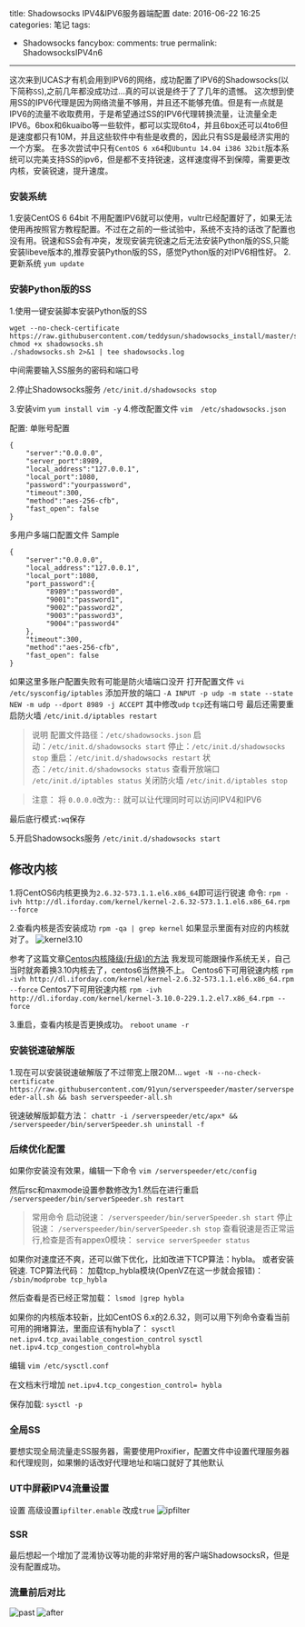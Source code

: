 title: Shadowsocks IPV4&IPV6服务器端配置
date: 2016-06-22 16:25
categories: 笔记
tags:
- Shadowsocks
fancybox:
comments: true
permalink: ShadowsocksIPV4n6
---
这次来到UCAS才有机会用到IPV6的网络，成功配置了IPV6的Shadowsocks(以下简称`SS`),之前几年都没成功过...真的可以说是终于了了几年的遗憾。
这次想到使用SS的IPV6代理是因为网络流量不够用，并且还不能够充值。但是有一点就是IPV6的流量不收取费用，于是希望通过SS的IPV6代理转换流量，让流量全走IPV6。6box和6kuaibo等一些软件，都可以实现6to4，并且6box还可以4to6但是速度都只有10M，并且这些软件中有些是收费的，因此只有SS是最经济实用的一个方案。
在多次尝试中只有`CentOS 6 x64`和`Ubuntu 14.04 i386 32bit`版本系统可以完美支持SS的ipv6，但是都不支持锐速，这样速度得不到保障，需要更改内核，安装锐速，提升速度。
<!-- more -->
###  安装系统

1.安装CentOS 6 64bit
不用配置IPV6就可以使用，vultr已经配置好了，如果无法使用再按照官方教程配置。不过在之前的一些试验中，系统不支持的话改了配置也没有用。锐速和SS会有冲突，发现安装完锐速之后无法安装Python版的SS,只能安装libeve版本的,推荐安装Python版的SS，感觉Python版的对IPV6相性好。
2.更新系统
`yum update`

###  安装Python版的SS

1.使用一键安装脚本安装Python版的SS
```
wget --no-check-certificate https://raw.githubusercontent.com/teddysun/shadowsocks_install/master/shadowsocks.sh
chmod +x shadowsocks.sh
./shadowsocks.sh 2>&1 | tee shadowsocks.log
```
中间需要输入SS服务的密码和端口号

2.停止Shadowsocks服务
`/etc/init.d/shadowsocks stop`

3.安装vim
`yum install vim -y`
4.修改配置文件
`vim  /etc/shadowsocks.json`

配置:
单账号配置
```
{
    "server":"0.0.0.0",
    "server_port":8989,
    "local_address":"127.0.0.1",
    "local_port":1080,
    "password":"yourpassword",
    "timeout":300,
    "method":"aes-256-cfb",
    "fast_open": false
}
```
多用户多端口配置文件 Sample
```
{
    "server":"0.0.0.0",
    "local_address":"127.0.0.1",
    "local_port":1080,
    "port_password":{
         "8989":"password0",
         "9001":"password1",
         "9002":"password2",
         "9003":"password3",
         "9004":"password4"
    },
    "timeout":300,
    "method":"aes-256-cfb",
    "fast_open": false
}
```
如果这里多账户配置失败有可能是防火墙端口没开
打开配置文件
`vi /etc/sysconfig/iptables`
添加开放的端口
`-A INPUT -p udp -m state --state NEW -m udp --dport 8989 -j ACCEPT`
其中修改`udp` `tcp`还有端口号
最后还需要重启防火墙
`/etc/init.d/iptables restart`


>说明
配置文件路径：`/etc/shadowsocks.json`
启动：`/etc/init.d/shadowsocks start`
停止：`/etc/init.d/shadowsocks stop`
重启：`/etc/init.d/shadowsocks restart`
状态：`/etc/init.d/shadowsocks status`
查看开放端口
`/etc/init.d/iptables status`
关闭防火墙
`/etc/init.d/iptables stop`

>注意：
将 `0.0.0.0`改为`::` 就可以让代理同时可以访问IPV4和IPV6

最后底行模式`:wq`保存

5.开启Shadowsocks服务
`/etc/init.d/shadowsocks start`

##  修改内核

1.将CentOS6内核更换为`2.6.32-573.1.1.el6.x86_64`即可运行锐速
命令:
`rpm -ivh http://dl.iforday.com/kernel/kernel-2.6.32-573.1.1.el6.x86_64.rpm --force`

2.查看内核是否安装成功
`rpm -qa | grep kernel`
如果显示里面有对应的内核就对了。
![kernel3.10](/images/kernel3.10.png)

参考了这篇文章[Centos内核降级(升级)的方法](https://iforday.com/86.html)
我发现可能跟操作系统无关，自己当时就奔着换3.10内核去了，centos6当然换不上。
Centos6下可用锐速内核
`rpm -ivh http://dl.iforday.com/kernel/kernel-2.6.32-573.1.1.el6.x86_64.rpm --force`
Centos7下可用锐速内核
`rpm -ivh http://dl.iforday.com/kernel/kernel-3.10.0-229.1.2.el7.x86_64.rpm --force`

3.重启，查看内核是否更换成功。
`reboot`
`uname -r`

###   安装锐速破解版

1.现在可以安装锐速破解版了不过带宽上限20M...
`wget -N --no-check-certificate https://raw.githubusercontent.com/91yun/serverspeeder/master/serverspeeder-all.sh && bash serverspeeder-all.sh`

锐速破解版卸载方法：
`chattr -i /serverspeeder/etc/apx* && /serverspeeder/bin/serverSpeeder.sh uninstall -f`

###  后续优化配置

如果你安装没有效果，编辑一下命令
`vim /serverspeeder/etc/config`

然后rsc和maxmode设置参数修改为1.然后在进行重启
`/serverspeeder/bin/serverSpeeder.sh restart`

>常用命令
启动锐速：
`/serverspeeder/bin/serverSpeeder.sh start`
停止锐速：
`/serverspeeder/bin/serverSpeeder.sh stop`
查看锐速是否正常运行,检查是否有appex0模块：
`service serverSpeeder status`

如果你对速度还不爽，还可以做下优化，比如改进下TCP算法：hybla。 或者安装锐速.
TCP算法代码：
加载tcp_hybla模块(OpenVZ在这一步就会报错)：
`/sbin/modprobe tcp_hybla`

然后查看是否已经正常加载：
`lsmod |grep hybla`

如果你的内核版本较新，比如CentOS 6.x的2.6.32，则可以用下列命令查看当前可用的拥堵算法，里面应该有hybla了：
`sysctl net.ipv4.tcp_available_congestion_control`
`sysctl net.ipv4.tcp_congestion_control=hybla`

编辑
`vim /etc/sysctl.conf`

在文档末行增加
`net.ipv4.tcp_congestion_control= hybla`

保存加载:
`sysctl -p`

###  全局SS
要想实现全局流量走SS服务器，需要使用Proxifier，配置文件中设置代理服务器和代理规则，如果懒的话改好代理地址和端口就好了其他默认

###  UT中屏蔽IPV4流量设置
设置 高级设置`ipfilter.enable` 改成`true`
![ipfilter](/images/ipfilter.png)

###  SSR
最后想起一个增加了混淆协议等功能的非常好用的客户端ShadowsocksR，但是没有配置成功。


### 流量前后对比
![past](/images/ssliuliangpast.png)
![after](/images/ssliuliangafter.png)
